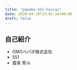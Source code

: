 ```yaml
---
title: "pepabo-551-hourai"
date: 2020-04-29T23:01:34+09:00
draft: false
---
```


## 自己紹介
- GMOペパボ株式会社
- 551
- 寳來 秀斗
